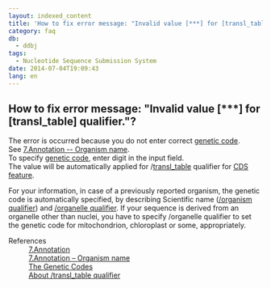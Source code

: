 ```yaml
---
layout: indexed_content
title: 'How to fix error message: "Invalid value [***] for [transl_table] qualifier."?'
category: faq
db:
  - ddbj
tags: 
  - Nucleotide Sequence Submission System
date: 2014-07-04T19:09:43
lang: en
---
```


## How to fix error message: "Invalid value [***] for [transl_table] qualifier."?

<p>The error is occurred because you do not enter correct <a href="/ddbj/geneticcode-e.html">genetic code</a>. <br>See <a href="/ddbj/web-submission-help-e.html#flow-7-4">7.Annotation -- Organism name</a>. <br>To specify <a href="/ddbj/geneticcode-e.html">genetic code</a>, enter digit in the input field. <br>The value will be automatically applied for /<a href="/ddbj/qualifiers-e.html#transl_table">transl_table</a> qualifier for <a href="/ddbj/cds-e.html">CDS feature</a>. </p>
<p>For your information, in case of a previously reported organism, the genetic code is automatically specified, by describing Scientific name (<a href="/ddbj/organism-e.html">/organism qualifier</a>) and <a href="/ddbj/qualifiers-e.html#organelle">/organelle qualifier</a>. If your sequence is derived from an organelle other than nuclei, you have to specify /organelle qualifier to set the genetic code for mitochondrion, chloroplast or some, appropriately. </p>
<dl><dt>References</dt>
  <dd><a href="/ddbj/web-submission-help-e.html#flow-7">7.Annotation</a></dd>
  <dd><a href="/ddbj/web-submission-help-e.html#flow-7-4">7.Annotation – Organism name</a></dd>
  <dd><a href="/ddbj/geneticcode-e.html">The Genetic Codes</a></dd>
  <dd><a href="/ddbj/qualifiers-e.html#transl_table">About /transl_table qualifier</a></dd>
</dl>
